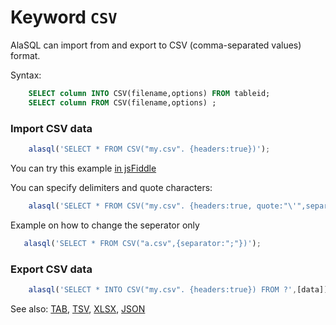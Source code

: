 # Keyword `CSV`

AlaSQL can import from and export to CSV (comma-separated values) format.

Syntax:
```sql
    SELECT column INTO CSV(filename,options) FROM tableid;
    SELECT column FROM CSV(filename,options) ;
```

### Import CSV data
```js
    alasql('SELECT * FROM CSV("my.csv". {headers:true})');
```
You can try this example [in jsFiddle](http://jsfiddle.net/agershun/efmhcnu8/1/)

You can specify delimiters and quote characters:
```js
    alasql('SELECT * FROM CSV("my.csv". {headers:true, quote:"\'",separator:","})');

```

Example on how to change the seperator only
```js
   alasql('SELECT * FROM CSV("a.csv",{separator:";"})');
```

### Export CSV data
```js
    alasql('SELECT * INTO CSV("my.csv". {headers:true}) FROM ?',[data]);
```
See also: [TAB](Tab), [TSV](Tsv), [XLSX](Xlsx), [JSON](Json)

